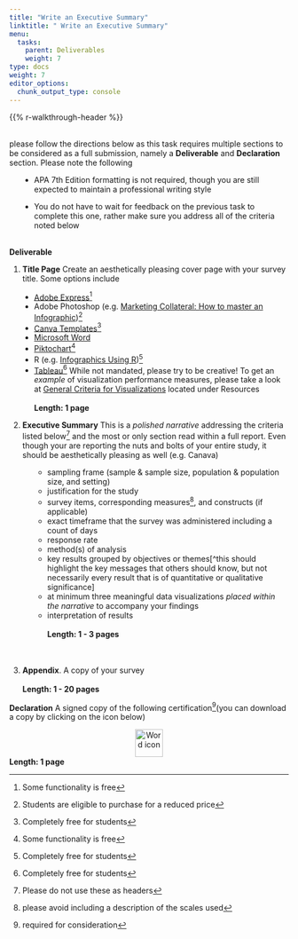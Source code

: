 ```yaml
---
title: "Write an Executive Summary"
linktitle: " Write an Executive Summary"
menu:
  tasks:
    parent: Deliverables
    weight: 7
type: docs
weight: 7
editor_options: 
  chunk_output_type: console
---
```


{{% r-walkthrough-header %}}

<style>
ul {
    margin-left: 1.5em
}
</style>

<br>
please follow the directions below as this task requires multiple sections to be considered as a full submission, namely a <b>Deliverable</b> and <b>Declaration</b> section. Please note the following

- APA 7th Edition formatting is not required, though you are still expected to maintain a professional writing style

- You do not have to wait for feedback on the previous task to complete this one, rather make sure you address all of the criteria noted below
  <br>
  <br>

<b>Deliverable</b>
1. **Title Page**
Create an aesthetically pleasing cover page with your survey title. Some options include
- [Adobe Express](https://www.adobe.com/express/create/infographic)[^1]
- Adobe Photoshop (e.g. [Marketing Collateral: How to master an Infographic](https://www.adobe.com/vn_en/creativecloud/design/discover/make-infographic-in-photoshop.html))[^2]
- [Canva Templates](https://www.canva.com/cover-pages/templates/)[^3]
- [Microsoft Word](https://templates.office.com/en-us/papers-and-reports)
- [Piktochart](https://piktochart.com)[^4]
- R (e.g. [Infographics Using R](https://rpubs.com/chidungkt/702513))[^5]
- [Tableau](https://www.tableau.com/academic/students)[^6]
While not mandated, please try to be creative! To get an *example* of visualization performance measures, please take a look at [General Criteria for Visualizations](/resources/look/) located under Resources <br><br>
<b>Length: 1 page</b>

2.  **Executive Summary**
    This is a *polished narrative* addressing the criteria listed below[^7] and the most or only section read within a full report. Even though your are reporting the nuts and bolts of your entire study, it should be aesthetically pleasing as well (e.g. Canava)
    - sampling frame (sample & sample size, population & population size, and setting)
    - justification for the study
    - survey items, corresponding measures[^8], and constructs (if applicable)
    - exact timeframe that the survey was administered including a count of days
    - response rate
    - method(s) of analysis
    - key results grouped by objectives or themes\[^this should highlight the key messages that others should know, but not necessarily every result that is of quantitative or qualitative significance\]
    - at minimum three meaningful data visualizations *placed within the narrative* to accompany your findings
    - interpretation of results<br><br>
    <b>Length: 1 - 3 pages</b>
    <br>
    <br>

3.  **Appendix**. A copy of your survey<br><br>
    <b>Length: 1 - 20 pages</b>

<b>Declaration</b>
A signed copy of the following certification[^9](you can download a copy by clicking on the icon below)<br>
<a target="_blank" href="/forms/edp619declaration.pdf">
<center>
<img src="/logos/pdf-ico.png" alt="Word icon" width="50">
</center>

</a>
<b>Length: 1 page</b>

[^1]: Some functionality is free

[^2]: Students are eligible to purchase for a reduced price

[^3]: Completely free for students

[^4]: Some functionality is free

[^5]: Completely free for students

[^6]: Completely free for students

[^7]: Please do not use these as headers

[^8]: please avoid including a description of the scales used

[^9]: required for consideration
